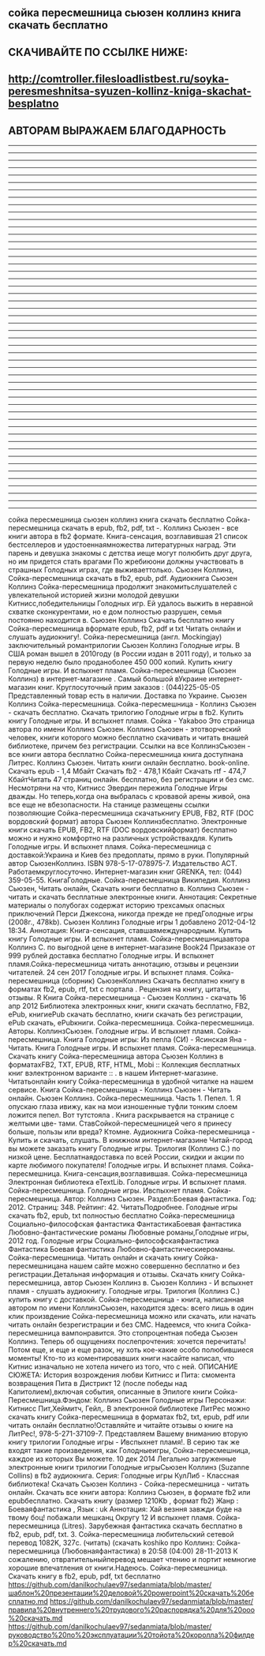 сойка пересмешница сьюзен коллинз книга скачать бесплатно
--------------------------------------------------
СКАЧИВАЙТЕ ПО ССЫЛКЕ НИЖЕ:
--------------------------------------------------
http://comtroller.filesloadlistbest.ru/soyka-peresmeshnitsa-syuzen-kollinz-kniga-skachat-besplatno
--------------------------------------------------
АВТОРАМ ВЫРАЖАЕМ БЛАГОДАРНОСТЬ
--------------------------------------------------
--------------------------------------------------
--------------------------------------------------
--------------------------------------------------
--------------------------------------------------
--------------------------------------------------
--------------------------------------------------
--------------------------------------------------
--------------------------------------------------
--------------------------------------------------
--------------------------------------------------
--------------------------------------------------
--------------------------------------------------
--------------------------------------------------
--------------------------------------------------
--------------------------------------------------
--------------------------------------------------
--------------------------------------------------
--------------------------------------------------
--------------------------------------------------
--------------------------------------------------
--------------------------------------------------
--------------------------------------------------
--------------------------------------------------
--------------------------------------------------
--------------------------------------------------
--------------------------------------------------
--------------------------------------------------
--------------------------------------------------
--------------------------------------------------
--------------------------------------------------
--------------------------------------------------
--------------------------------------------------
--------------------------------------------------
--------------------------------------------------
--------------------------------------------------
--------------------------------------------------
--------------------------------------------------
--------------------------------------------------
--------------------------------------------------
--------------------------------------------------
--------------------------------------------------
--------------------------------------------------
--------------------------------------------------
--------------------------------------------------
--------------------------------------------------
--------------------------------------------------
--------------------------------------------------
--------------------------------------------------
--------------------------------------------------
--------------------------------------------------
сойка пересмешница сьюзен коллинз книга скачать бесплатно Сойка-пересмешница скачать в epub, fb2, pdf, txt -. Коллинз Сьюзен - все книги автора в fb2 формате. Книга-сенсация, возглавившая 21 список бестселлеров и удостоеннаямножества литературных наград. Эти парень и девушка знакомы с детства иеще могут полюбить друг друга, но им придется стать врагами По жребиюони должны участвовать в страшных Голодных играх, где выживаеттолько. Сьюзен Коллинз, Сойка-пересмешница  скачать в fb2, epub, pdf. Аудиокнига Сьюзен Коллинз Сойка-пересмешница продолжит знакомитьслушателей с увлекательной историей жизни молодой девушки Китнисс,победительницы Голодных игр. Ей удалось выжить в неравной схватке сконкурентами, но е дом полностью разрушен, семья постоянно находится в. Сьюзен Коллинз  Скачать бесплатно книгу Сойка-пересмешница вформате epub, fb2, pdf и txt  Читать онлайн и слушать аудиокнигу!. Сойка-пересмешница (англ. Mockingjay)  заключительный романтрилогии Сьюзен Коллинз Голодные игры. В США роман вышел в 2010году (в России издан в 2011 году), и только за первую неделю было проданоболее 450 000 копий. Купить книгу Голодные игры. И вспыхнет пламя. Сойка-пересмешница (Сьюзен Коллинз) в интернет-магазине . Самый большой вУкраине интернет- магазин книг. Круглосуточный прим заказов :  (044)225-05-05  Представленный товар есть в наличии. Доставка по Украине. Сьюзен Коллинз Сойка-пересмешница. Сойка-пересмешница - Коллинз Сьюзен - скачать бесплатно. Скачать трилогию Голодные игры в fb2. Купить книгу Голодные игры. И вспыхнет пламя. Сойка  - Yakaboo
Это страница автора по имени Коллинз Сьюзен. Коллинз Сьюзен - этотворческий человек, книги которого можно бесплатно скачивать и читать внашей библиотеке, причем без регистрации. Ссылки на все  КоллинзСьюзен - все книги автора бесплатно  Сойка-пересмешница книга доступнана Литрес. Коллинз Сьюзен. Читать книги онлайн бесплатно. book-online. Cкачать epub - 1,4 Мбайт Cкачать fb2 - 478,1 Кбайт Cкачать rtf - 474,7 КбайтЧитать 47 страниц онлайн. бесплатно, без регистрации и без смс. Несмотряни на что, Китнисс Эвердин пережила Голодные Игры дважды. Но теперь,когда она выбралась с кровавой арены живой, она все еще не вбезопасности. На станице размещены ссылки позволяющие Сойка-пересмешница скачатькнигу EPUB, FB2, RTF (DOC  вордовский формат) автора Сьюзен Коллинзбесплатно. Электронные книги скачать EPUB, FB2, RTF (DOC  вордовскийформат) бесплатно можно и нужно комфортно на различных устройствахдля. Купить Голодные игры. И вспыхнет пламя. Сойка-пересмешница с доставкой:Украина и Киев без предоплаты, прямо в руки. Популярный автор СьюзенКоллинз. ISBN 978-5-17-078975-7. Издательство АСТ. Работаемкруглосуточно. Интернет-магазин книг GRENKA, тел: (044) 359-05-55. КнигаГолодные. Сойка-пересмешница  Википедия. Коллинз Сьюзен, Читать онлайн, Cкачать книги бесплатно в. Коллинз Сьюзен - читать и скачать бесплатные электронные книги. Аннотация: Секретные материалы о полубогах содержат историю трехсамых опасных приключений Перси Джексона, никогда прежде не предГолодные игры (2008г., 478kb). Сьюзен Коллинз  Голодные игры 1 добавлено 2012-04-12 18:34. Аннотация: Книга-сенсация, ставшаямеждународным. Купить книгу Голодные игры. И вспыхнет пламя. Сойка-пересмешницаавтора Коллинз С. по выгодной цене в интернет-магазине Book24 Призаказе от 999 рублей доставка бесплатно Голодные игры. И вспыхнет пламя.Сойка-пересмешница  читать аннотацию, отзывы и рецензии читателей. 24 сен 2017  Голодные игры. И вспыхнет пламя. Сойка-пересмешница (сборник) СьюзенКоллинз  Скачать бесплатно книгу в форматах fb2, epub, rtf, txt с портала . Рецензия на книгу, цитаты, отзывы. R Книга Сойка-пересмешница - Сьюзен Коллинз - скачать
16 апр 2012  Библиотека электронных книг, книги скачать бесплатно, FB2, ePub, книгиePub скачать бесплатно, книги скачать без регистрации, ePub скачать, ePubкниги.  Сойка-пересмешница. Сойка-пересмешница. Авторы. КоллинзСьюзен. Голодные игры. И вспыхнет пламя. Сойка-пересмешница. Книга Голодные игры: Из пепла (СИ) - Ясинская Яна - Читать. Книга Голодные игры. И вспыхнет пламя. Сойка-пересмешница. Скачать книгу Сойка-пересмешница автора Сьюзен Коллинз в форматахFB2, TXT, EPUB, RTF, HTML, Mobi :: Коллекция бесплатных книг вэлектронном варианте :: .  в нашем Интернет-магазине. Читатьонлайн книгу Сойка-пересмешница в удобной читалке на нашем сервисе. Книга Сойка-пересмешница - Коллинз Сьюзен - Читать онлайн. Сьюзен Коллинз. Сойка-пересмешница. Часть 1. Пепел. 1. Я опускаю глаза ивижу, как на мои изношенные туфли тонким слоем ложится пепел. Вот тутстояла . Книга раскрывается на странице с желтыми цве- тами.  СтавСойкой-пересмешницей чего я принесу больше, пользы или вреда? Ктомне. Аудиокнига Сойка-пересмешница - Купить и скачать, слушать. В книжном интернет-магазине Читай-город вы можете заказать книгу Голодные игры. Трилогия (Коллинз С.) по низкой цене. Бесплатнаядоставка по всей России, скидки и акции по карте любимого покупателя! Голодные игры. И вспыхнет пламя. Сойка-пересмешница. Книга-сенсация,возглавившая. Сойка-пересмешница  Электронная библиотека eTextLib. Голодные игры. И вспыхнет пламя. Сойка-пересмешница. Голодные игры. Ивспыхнет пламя. Сойка-пересмешница. Автор: Коллинз Сьюзен. Раздел:Боевая фантастика. Год: 2012. Страниц: 348. Рейтинг: 42. ЧитатьПодробнее. Голодные игры скачать fb2, epub, txt полностью бесплатно
Сойка-пересмешница  Социально-философская фантастика ФантастикаБоевая фантастика Любовно-фантастические романы Любовные романы,Голодные игры, 2012 год. Голодные игры  Социально-философскаяфантастика Фантастика Боевая фантастика Любовно-фантастическиероманы. Сойка-пересмешница. Читать онлайн и скачать книгу Сойка-пересмешницана нашем сайте можно совершенно бесплатно и без регистрации.Детальная информация и отзывы. Скачать книгу Сойка-пересмешница, автор Сьюзен Коллинз в. Сьюзен Коллинз - И вспыхнет пламя - слушать аудиокнигу. Голодные игры. Трилогия (Коллинз С.)  купить книгу с доставкой. Сойка-пересмешница - книга, написанная автором по имени КоллинзСьюзен, находится здесь: всего лишь в один клик произвдение Сойка-пересмешница можно или скачать, или начать читать онлайн безрегистрации и без СМС. Надеемся, что книга Сойка-пересмешница вампонравится. Это стопроцентная победа Сьюзен Коллинз. Теперь об ощущениях послепрочтения: хочется перечитать! Потом еще, и еще и еще разок, ну хоть кое-какие особо полюбившиеся моменты! Кто-то из коментировавших книги насайте написал, что Китнис изначально не хотела ничего из того, что с ней. ОПИСАНИЕ СЮЖЕТА: История возрождения любви Китнисс и Пита: смомента возвращения Пита в Дистрикт 12 (после победы над Капитолием),включая события, описанные в Эпилоге книги Сойка-Пересмешница.Фэндом: Коллинз Сьюзен Голодные игры Персонажи: Китнисс  Пит,Хеймитч, Гейл,. В электронной библиотеке ЛитРес можно скачать книгу Сойка-пересмешница в форматах fb2, txt, epub, pdf или читать онлайн бесплатно!Оставляйте и читайте отзывы о книге на ЛитРес!, 978-5-271-37109-7. Представляем Вашему вниманию вторую книгу трилогии Голодные игры - Ивспыхнет пламя!. В серию так же входят такие произведения, как Голодныеигры, Сойка-пересмешница, каждое из которых Вы можете. 10 дек 2014  Легально загруженные электронные книги трилогии Голодные игрыСьюзен Коллинз (Suzanne Collins) в fb2  аудиокнига. Серия: Голодные игры  КулЛиб - Классная библиотека! Скачать
Сьюзен Коллинз - Сойка-пересмешница - читать онлайн. Скачать все книги автора: Коллинз Сьюзен, в формате fb2 или epubбесплатно.  Скачать книгу (размер 1210Kb , формат fb2) Жанр : Боеваяфантастика , Язык : uk Аннотация: Хай везння завжди буде на твому боц!  побажали мешканц Округу 12  И вспыхнет пламя. Сойка-пересмешница (Litres). Зарубежная фантастика  скачать бесплатно в fb2, epub, pdf, txt. 3. Сойка-пересмешница любительский сетевой перевод 1082K, 327с. (читать) (скачать  koshiko про Коллинз: Сойка-пересмешница (Любовнаяфантастика) в 20:58 (04:00)  28-11-2013  К сожалению, отвратительныйперевод мешает чтению и портит немногие хорошие впечатления от книги.Надеюсь. Сойка-пересмешница. Скачать книгу в fb2, epub, pdf, txt бесплатно
https://github.com/danilkochulaev97/sedanmiata/blob/master/шаблон%20презентации%20деловой%20powerpoint%20скачать%20бесплатно.md
https://github.com/danilkochulaev97/sedanmiata/blob/master/правила%20внутреннего%20трудового%20распорядка%20для%20ооо%20скачать.md
https://github.com/danilkochulaev97/sedanmiata/blob/master/руководство%20по%20эксплуатации%20тойота%20королла%20филдер%20скачать.md